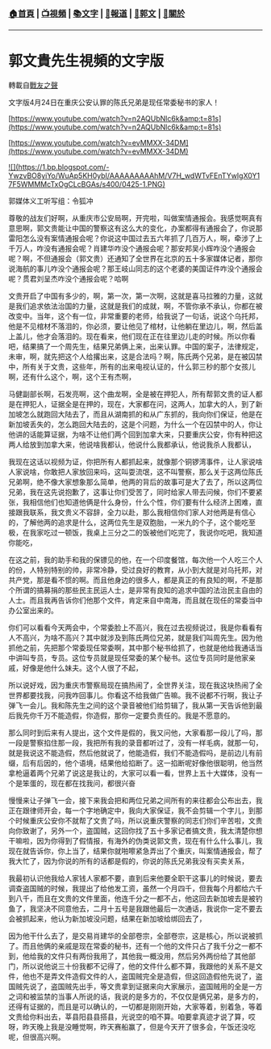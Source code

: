 ###  [:house:首頁](https://github.com/ourhimalayas/home) | [:tv:視頻](https://github.com/ourhimalayas/videos) | [:books:文字](https://github.com/ourhimalayas/txt) | [:newspaper:報道](https://github.com/ourhimalayas/news) | [:eagle:郭文](https://github.com/ourhimalayas/guomedia) | [:pray:關於](https://github.com/ourhimalayas/home/tree/master/about)
---
# 郭文貴先生視頻的文字版
轉載自[戰友之聲](http://littleantvoice.blogspot.com)

文字版4月24日在重庆公安认罪的陈氏兄弟是现任常委秘书的家人！


[https://www.youtube.com/watch?v=n2AQUbNlc6k&amp;t=81s](https://www.youtube.com/watch?v=n2AQUbNlc6k&amp;t=81s)&nbsp;


[https://www.youtube.com/watch?v=evMMXX-34DM](https://www.youtube.com/watch?v=evMMXX-34DM)

[!\[\](https://1.bp.blogspot.com/-YwzvBO8yiYo/WuAp5KH0ybI/AAAAAAAAAhM/V7H_wdWTvFEnTYwIgX0Y17F5WMMMcTxOgCLcBGAs/s400/0425-1.PNG)](https://1.bp.blogspot.com/-YwzvBO8yiYo/WuAp5KH0ybI/AAAAAAAAAhM/V7H_wdWTvFEnTYwIgX0Y17F5WMMMcTxOgCLcBGAs/s1600/0425-1.PNG)




郭媒体义工听写组：令狐冲


尊敬的战友们好啊，从重庆市公安局啊，开完啦，叫做案情通报会。我感觉啊真有意思啊，郭文贵能让中国的警察这有这么大的变化，办案都得有通报会了，你说那雷阳怎么没有案情通报会呢？你说这中国过去五六年抓了几百万人，啊，牵涉了上千万人，咋没有通报会呢？肖建华咋没个通报会呢？那安邦吴小辉咋没个通报会呢？啊，不但通报会（郭文贵）还通知了全世界在北京的五十多家媒体记者，那你说海航的事儿咋没个通报会呢？那王岐山同志的这个老婆的美国证件咋没个通报会呢？贯君刘呈杰咋没个通报会呢？哈啊


文贵开启了中国有多少的，啊，第一次，第一次啊，这就是喜马拉雅的力量，这就是我们追求依法治国的力量，这就是我们的成就，啊，不管你承不承认，你都在被改变中。当年，这个有一位，非常重要的老师，给我说了一句话，说这个乌托邦，他是不见棺材不落泪的，你必须，要让他见了棺材，让他躺在里边儿，啊，然后盖上盖儿，他才会落泪的。现在看来，他们现在正在往里边儿走的时候。所以你看吧，结果搞了一个周先生，结果兄弟俩上来，出来认罪。中国的案子，法律规定，未审，啊，就先把这个人给撂出来，这是合法吗？啊，陈氏两个兄弟，是在被囚禁中，所有关于文贵，这些年，所有的出来电视认证的，什么郭三秒的那个女孩儿啊，还有什么这个，啊，这个王有杰啊，


马健副部长啊，石发亮啊，这个曲龙啊，全是被在押犯人，所有帮郭文贵的证人都是在押犯人，证据全是在押的，现在，大家都在问，这两人，加拿大的人，到了新加坡怎么就跑回大陆去了，而且从湖南抓的和从广东抓的，我向你们保证，他是在新加坡丢失的，怎么跑回大陆去的，这是个问题，为什么一个在囚禁中的人，你让他讲的话能算证据，为啥不让他们两个回到加拿大来，只要重庆公安，你有种把这两人给放到加拿大来，他说啥我都认，他说什么我都承认，他说我杀人我都认，

我现在这话以视频为证，你把所有人都抓起来，就像那个铜锣湾事件，让人家说啥人家说啥，你敢把人家放回来吗，这叫耍流氓，这不叫警察，那么关于这两位陈氏兄弟啊，绝不像大家想象那么简单，他两的背后的故事可是大了去了，所以这两位兄弟，我在这先说抱歉了，这事让你们受苦了，同时给家人带去问候，你们不要紧张，我相信他们也知道他俩是什么身份，什么个性，你们要有什么经济上困难，直接跟我联系，我文贵义不容辞，全力以赴，那么我相信你们家人对他两是有信心的，了解他两的追求是什么，这两位先生是双胞胎，一米九的个子，这个能吃至极，在我家吃过一顿饭，我桌上三分之二的饭被他们吃完了，我说你吃吧，我知道你能吃，


在这之前，我的助手和我的保镖见的他，在一个印度餐馆，每次他一个人吃三个人的份，人特别特别的帅，非常冷静，受过良好的教育，从小到大就是对乌托邦，对共产党，那是看不惯的啊。而且他身边的很多人，都是真正的有良知的啊，不是那个所谓的搞募捐的那些民主民运人士，是非常有良知的追求中国的法治民主自由的人士。而且我再告诉你们他那个文件，肯定来自中南海，而且就在现任的常委当中办公室出来的。


你们可以看看今天两会中，个常委脸上不高兴，我在过去视频说过，我是你看看有人不高兴，为啥不高兴？其中就涉及到陈氏两位兄弟，就是我们叫周先生。因为他抓他之前，先把那个常委现任常委啊，其中那个秘书给抓了，也就是他给我通话当中讲叫专员，专员。这位专员就是现任常委的某个秘书。这位专员同时是他家亲戚，好像是他什么妹夫。这个人很了不起，


所以说好戏，因为重庆市警察局现在搞热闹了，全世界关注，现在我这块热闹了全世界都要找我，问我咋回事儿。你看这不给我做广告嘛。我不说都不行啊，我让子弹飞一会儿。我和陈先生之间的这个录音被他们给剪辑了，我从第一天告诉他到最后我先你千万不能造假，你造假，那你一定要负责任的。我是不愿意的。


那么同时到后来有人提出，这个文件是假的，我又问他，大家看那一段儿了吗，那一段是警察掐住那一段，我把所有我的录音都听过了，没有一样毛病，就那一句，就是我说这不能造假，然后他就说了，他能造假，我们不能造假吗，是前边儿有前缀，后有后因的，他个语境，结果他给掐断了。这一掐断呢好像他很聪明，他当然拿枪逼着两个兄弟了说这是我让的，大家可以看一看，世界上五十大媒体，没有一个是笨蛋的，现在都在找我问，都很兴奋


慢慢来让子弹飞一会，接下来我会把和两位兄弟之间所有的来往都会公布出去，我正在跟律师开会，每一个字地确定中，我向大家保证，我不会剪辑一个字儿，到那个时候重庆公安你不就帮了文贵了吗，所以说重庆警察的同志们你们辛苦啦，文贵向你致谢了，另外一个，盗国贼，这回你找了五十多家记者搞文贵，我太清楚你想干嘛啦，因为你得到了假情报，有海外的伪类说郭文贵，现在有什么什么事儿，我现在就告诉你，你上当了，结果你就啪嚓紧急弄出了个重庆，叫案情通报会，帮了我大忙了，因为你说的所有的话都是假的，你说的陈氏兄弟我没有买卖关系，


我最初认识他我给人家钱人家都不要，直到后来他要全职干这事儿的时候说，要去调查盗国贼的时候，我提出了给他发工资，虽然一个月四千，但我每个月都给六千到八千，而且在文贵的文件里面，他连千分之一都不占，他这回去新加坡去是被钓鱼了，我坚决不同意他去，二月十五号是我跟他最后一次通话，我说你一定不要去会被抓起来，他认为新加坡没问题，结果在新加坡给绑回去了，


因为他干什么去了，是交易肖建华的全部卷宗，全部卷宗，这是核心，所以说被抓了。而且他俩的亲戚是现在常委的秘书，还有一个他的文件只占了我千分之一都不到，他给我的文件只有两份我用了，其他我一概没用，然后另外两份给了其他部门，所以说他说三十份我都不记得了，他的文件什么都不算，我跟他的关系不是文件，他也不是弄文件造假文件的人，盗国贼完全是造假，但这回造假他先说了，盗国贼先说了，盗国贼先出手，等文贵拿到证据来向大家展示，盗国贼用的全是一方之词和被监禁的当事人所说的话，我说的是多方的，不仅仅是俩兄弟，是多方的，还得有证据的，而且是可以确认的，一切都是刚刚开始，大家等着，别着急，等着文贵给你料出去，莘县阳县县搭县，光说空的咱不算。咱要拿真迹才说了算，哎呀，昨天晚上我是没睡觉啊，昨天赛船赢了，但是今天开了很多会，午饭还没吃呢，但很高兴啊。